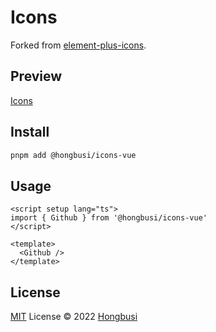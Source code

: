 # Icons

Forked from [element-plus-icons](https://github.com/element-plus/element-plus-icons).

## Preview

[Icons](https://icons.hongbusi.com)

## Install

``` bash
pnpm add @hongbusi/icons-vue
```

## Usage

``` vue
<script setup lang="ts">
import { Github } from '@hongbusi/icons-vue'
</script>

<template>
  <Github />
</template>
```

## License

[MIT](./LICENSE) License © 2022 [Hongbusi](https://github.com/Hongbusi)
